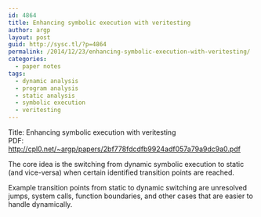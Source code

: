 ```yaml
---
id: 4864
title: Enhancing symbolic execution with veritesting
author: argp
layout: post
guid: http://sysc.tl/?p=4864
permalink: /2014/12/23/enhancing-symbolic-execution-with-veritesting/
categories:
  - paper notes
tags:
  - dynamic analysis
  - program analysis
  - static analysis
  - symbolic execution
  - veritesting
---
```

Title: Enhancing symbolic execution with veritesting  
PDF: <a href="http://cpl0.net/~argp/papers/2bf778fdcdfb9924adf057a79a9dc9a0.pdf" target="_blank">http://cpl0.net/~argp/papers/2bf778fdcdfb9924adf057a79a9dc9a0.pdf</a>

The core idea is the switching from dynamic symbolic execution to static (and vice-versa) when certain identified transition points are reached.

Example transition points from static to dynamic switching are unresolved jumps, system calls, function boundaries, and other cases that are easier to handle dynamically.